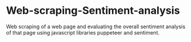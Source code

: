 # Web-scraping-Sentiment-analysis
Web scraping of a web page and evaluating the overall sentiment analysis of that page using javascript libraries puppeteer and sentiment.
